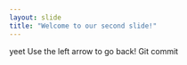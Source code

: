 ```yaml
---
layout: slide
title: "Welcome to our second slide!"
---
```

yeet
Use the left arrow to go back!
Git commit
